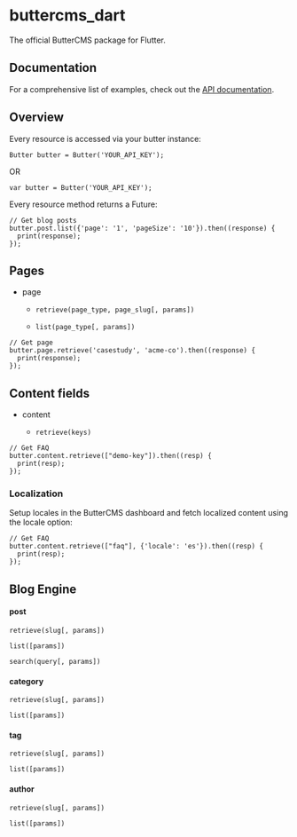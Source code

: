 # buttercms_dart

The official ButterCMS package for Flutter.

## Documentation 

For a comprehensive list of examples, check out the [API documentation](https://buttercms.com/docs/api/).

## Overview

Every resource is accessed via your butter instance:

    Butter butter = Butter('YOUR_API_KEY');

   OR 

    var butter = Butter('YOUR_API_KEY');

Every resource method returns a Future:

    // Get blog posts
    butter.post.list({'page': '1', 'pageSize': '10'}).then((response) {
      print(response);
    });

## Pages

   * page
      *     retrieve(page_type, page_slug[, params])
      *     list(page_type[, params])
      
    // Get page
    butter.page.retrieve('casestudy', 'acme-co').then((response) {
      print(response);
    });

## Content fields

   * content
      *     retrieve(keys)
      
    // Get FAQ
    butter.content.retrieve(["demo-key"]).then((resp) {
      print(resp);
    });
    
### Localization

Setup locales in the ButterCMS dashboard and fetch localized content using the locale option:

    // Get FAQ
    butter.content.retrieve(["faq"], {'locale': 'es'}).then((resp) {
      print(resp);
    });

## Blog Engine

#### post

    retrieve(slug[, params])
    
    list([params])
    
    search(query[, params])
    
#### category

    retrieve(slug[, params])
    
    list([params])
    
#### tag

    retrieve(slug[, params])
    
    list([params])
    
#### author

    retrieve(slug[, params])
    
    list([params])